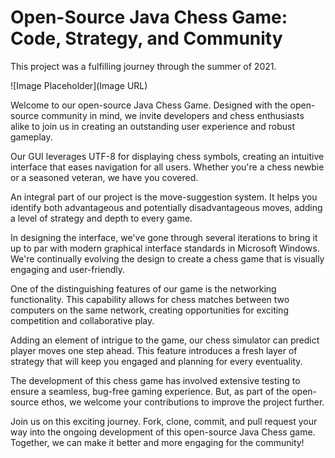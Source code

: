 # Open-Source Java Chess Game: Code, Strategy, and Community 

This project was a fulfilling journey through the summer of 2021. 

![Image Placeholder](Image URL)

Welcome to our open-source Java Chess Game. Designed with the open-source community in mind, we invite developers and chess enthusiasts alike to join us in creating an outstanding user experience and robust gameplay.

Our GUI leverages UTF-8 for displaying chess symbols, creating an intuitive interface that eases navigation for all users. Whether you're a chess newbie or a seasoned veteran, we have you covered.

An integral part of our project is the move-suggestion system. It helps you identify both advantageous and potentially disadvantageous moves, adding a level of strategy and depth to every game.

In designing the interface, we've gone through several iterations to bring it up to par with modern graphical interface standards in Microsoft Windows. We're continually evolving the design to create a chess game that is visually engaging and user-friendly.

One of the distinguishing features of our game is the networking functionality. This capability allows for chess matches between two computers on the same network, creating opportunities for exciting competition and collaborative play.

Adding an element of intrigue to the game, our chess simulator can predict player moves one step ahead. This feature introduces a fresh layer of strategy that will keep you engaged and planning for every eventuality.

The development of this chess game has involved extensive testing to ensure a seamless, bug-free gaming experience. But, as part of the open-source ethos, we welcome your contributions to improve the project further.

Join us on this exciting journey. Fork, clone, commit, and pull request your way into the ongoing development of this open-source Java Chess game. Together, we can make it better and more engaging for the community!
